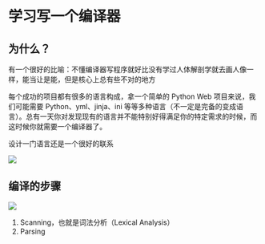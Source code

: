 # 学习写一个编译器

<!--
ID: ab4c32ae-f9c3-4132-a700-048f98254736
Status: draft
Date: 2017-12-18T07:14:00
Modified: 2020-05-16T11:28:55
wp_id: 512
-->

## 为什么？

有一个很好的比喻：不懂编译器写程序就好比没有学过人体解剖学就去画人像一样，能当让是能，但是核心上总有些不对的地方

每个成功的项目都有很多的语言构成，拿一个简单的 Python Web 项目来说，我们可能需要 Python、yml、jinja、ini 等等多种语言（不一定是完备的变成语言）。总有一天你对发现现有的语言并不能特别好得满足你的特定需求的时候，而这时候你就需要一个编译器了。

设计一门语言还是一个很好的联系

![](http://www.craftinginterpreters.com/image/a-map-of-the-territory/mountain.png)

## 编译的步骤

![](http://www.craftinginterpreters.com/image/a-map-of-the-territory/string.png)

1. Scanning，也就是词法分析（Lexical Analysis）
2. Parsing